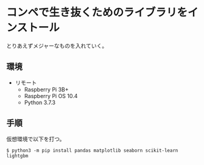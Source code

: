 # コンペで生き抜くためのライブラリをインストール

とりあえずメジャーなものを入れていく。

## 環境

- リモート
  - Raspberry Pi 3B+
  - Raspberry Pi OS 10.4
  - Python 3.7.3

## 手順

仮想環境で以下を打つ。

~~~shell
$ python3 -m pip install pandas matplotlib seaborn scikit-learn lightgbm
~~~



